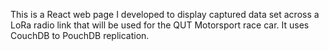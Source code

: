 This is a React web page I developed to display captured data set across a LoRa radio link that will be used for the QUT Motorsport race car. It uses CouchDB to PouchDB replication.
